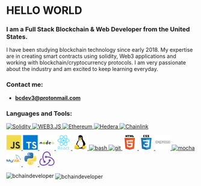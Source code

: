 # HELLO WORLD

<h3 align="left">I am a Full Stack Blockchain & Web Developer from the United States.</h3>
<p>I have been studying blockchain technology since early 2018. My expertise are in creating smart contracts using solidity, Web3 applications and working with blockchain/cryptocurrency protocols. I am very passionate about the industry and am excited to keep learning everyday. </p>


<h3 align="left">Contact me:</h3>
<p align="left">
</p>

- **bcdev3@protonmail.com**

<h3 align="left">Languages and Tools:</h3>
<p align="left"> 
    <a href="https://soliditylang.org/" target="_blank" rel="noreferrer"> <img src="https://soliditylang.org/images/SolGray.png" alt="Solidity" width="120" height="40"/> </a>
    <a href="https://web3js.org/" target="_blank" rel="noreferrer"> <img src="https://web3js.org/web3js.png" alt="WEB3.JS" width="50" height="40"/> </a>
    <a href="https://ethereum.org/en/" target="_blank" rel="noreferrer"> <img src="https://s2.coinmarketcap.com/static/img/coins/64x64/1027.png" alt="Ethereum" width="40" height="40"/> </a>
    <a href="https://hedera.com/learning/hedera-hashgraph" target="_blank" rel="noreferrer"> <img src="https://s2.coinmarketcap.com/static/img/coins/64x64/4642.png" alt="Hedera" width="40" height="40"/> </a>
    <a href="https://chain.link/" target="_blank" rel="noreferrer"> <img src="https://upload.wikimedia.org/wikipedia/commons/thumb/1/15/Chainlink_Logo_Blue.svg/378px-Chainlink_Logo_Blue.svg.png" alt="Chainlink" width="120" height="40"/> </a>


    
<p align="left">         
  <a href="https://developer.mozilla.org/en-US/docs/Web/JavaScript" target="_blank" rel="noreferrer"> <img src="https://raw.githubusercontent.com/devicons/devicon/master/icons/javascript/javascript-original.svg" alt="javascript" width="40" height="40"/> </a> 
  <a href="https://www.typescriptlang.org/" target="_blank" rel="noreferrer"> <img src="https://raw.githubusercontent.com/devicons/devicon/master/icons/typescript/typescript-original.svg" alt="typescript" width="40" height="40"/> </a>
  <a href="https://nodejs.org" target="_blank" rel="noreferrer"> <img src="https://raw.githubusercontent.com/devicons/devicon/master/icons/nodejs/nodejs-original-wordmark.svg" alt="nodejs" width="40" height="40"/> </a> 
  <a href="https://reactjs.org/" target="_blank" rel="noreferrer"> <img src="https://raw.githubusercontent.com/devicons/devicon/master/icons/react/react-original-wordmark.svg" alt="react" width="40" height="40"/> </a> 
  <a href="https://www.linux.org/" target="_blank" rel="noreferrer"> <img src="https://raw.githubusercontent.com/devicons/devicon/master/icons/linux/linux-original.svg" alt="linux" width="40" height="40"/> </a> 
  <a href="https://www.gnu.org/software/bash/" target="_blank" rel="noreferrer"> <img src="https://duckduckgo.com/i/b34d8a01.png" alt="bash" width="40" height="40"/> </a> 
  <a href="https://git-scm.com/" target="_blank" rel="noreferrer"> <img src="https://www.vectorlogo.zone/logos/git-scm/git-scm-icon.svg" alt="git" width="40" height="40"/> </a> 
  <a href="https://www.w3.org/html/" target="_blank" rel="noreferrer"> <img src="https://raw.githubusercontent.com/devicons/devicon/master/icons/html5/html5-original-wordmark.svg" alt="html5" width="40" height="40"/> </a> 
  <a href="https://www.w3schools.com/css/" target="_blank" rel="noreferrer"> <img src="https://raw.githubusercontent.com/devicons/devicon/master/icons/css3/css3-original-wordmark.svg" alt="css3" width="40" height="40"/> </a> 
<a href="https://expressjs.com" target="_blank" rel="noreferrer"> <img src="https://raw.githubusercontent.com/devicons/devicon/master/icons/express/express-original-wordmark.svg" alt="express" width="40" height="40"/> </a> 
<a href="https://mochajs.org" target="_blank" rel="noreferrer"> <img src="https://www.vectorlogo.zone/logos/mochajs/mochajs-icon.svg" alt="mocha" width="40" height="40"/> </a> 
<a href="https://www.mysql.com/" target="_blank" rel="noreferrer"> <img src="https://raw.githubusercontent.com/devicons/devicon/master/icons/mysql/mysql-original-wordmark.svg" alt="mysql" width="40" height="40"/> </a> 
<a href="https://www.python.org" target="_blank" rel="noreferrer"> <img src="https://raw.githubusercontent.com/devicons/devicon/master/icons/python/python-original.svg" alt="python" width="40" height="40"/> </a> 
<a href="https://redux.js.org" target="_blank" rel="noreferrer"> <img src="https://raw.githubusercontent.com/devicons/devicon/master/icons/redux/redux-original.svg" alt="redux" width="40" height="40"/> </a> 
</p>

<p><img align="left" src="https://github-readme-stats.vercel.app/api/top-langs?username=bchaindeveloper&show_icons=true&theme=dark&title_color=00ff53&text_color=00ff53&locale=en&layout=compact" alt="bchaindeveloper" /></p>

<p>&nbsp;<img align="center" src="https://github-readme-stats.vercel.app/api?username=bchaindeveloper&show_icons=true&theme=dark&title_color=00ff53&text_color=00ff53&bg_color=0e0208&locale=en" alt="bchaindeveloper" /></p>
